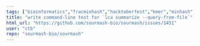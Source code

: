 ```yaml
---
tags: ["bioinformatics","fracminhash","hacktoberfest","kmer","minhash","python","rust","scaled-minhash","sketching","sourmash","taxonomic-classification","taxonomic-profiling","testing"]
title: "write command-line test for `lca summarize --query-from-file`"
html_url: "https://github.com/sourmash-bio/sourmash/issues/1451"
user: "ctb"
repo: "sourmash-bio/sourmash"
---
```


